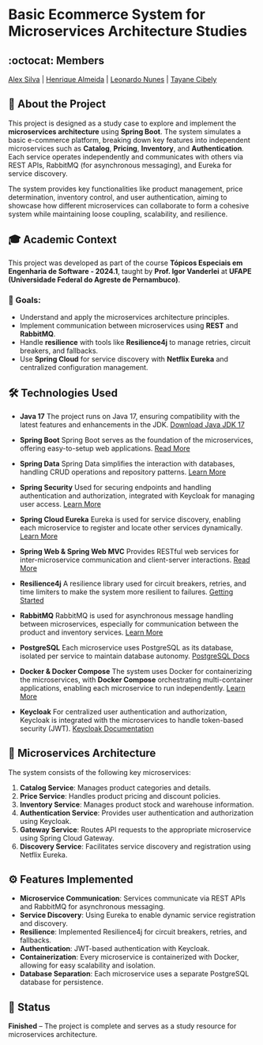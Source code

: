 # Basic Ecommerce System for Microservices Architecture Studies

## :octocat: Members
[Alex Silva](https://github.com/alexlsilva7) | [Henrique Almeida](https://github.com/Dev-Henrique-Almeida) | [Leonardo Nunes](https://github.com/leonardonb) | [Tayane Cibely](https://github.com/TayaneCibely)

## :page_with_curl: About the Project
This project is designed as a study case to explore and implement the **microservices architecture** using **Spring Boot**. The system simulates a basic e-commerce platform, breaking down key features into independent microservices such as **Catalog**, **Pricing**, **Inventory**, and **Authentication**. Each service operates independently and communicates with others via REST APIs, RabbitMQ (for asynchronous messaging), and Eureka for service discovery.

The system provides key functionalities like product management, price determination, inventory control, and user authentication, aiming to showcase how different microservices can collaborate to form a cohesive system while maintaining loose coupling, scalability, and resilience.

## :mortar_board: Academic Context

This project was developed as part of the course **Tópicos Especiais em Engenharia de Software - 2024.1**, taught by **Prof. Igor Vanderlei** at **UFAPE (Universidade Federal do Agreste de Pernambuco)**.

### :dart: Goals:
- Understand and apply the microservices architecture principles.
- Implement communication between microservices using **REST** and **RabbitMQ**.
- Handle **resilience** with tools like **Resilience4j** to manage retries, circuit breakers, and fallbacks.
- Use **Spring Cloud** for service discovery with **Netflix Eureka** and centralized configuration management.

## :hammer_and_wrench: Technologies Used

- **Java 17** 
The project runs on Java 17, ensuring compatibility with the latest features and enhancements in the JDK.
[Download Java JDK 17](https://www.oracle.com/java/technologies/javase/jdk17-archive-downloads.html)

- **Spring Boot** 
Spring Boot serves as the foundation of the microservices, offering easy-to-setup web applications.
[Read More](https://spring.io/projects/spring-boot)

- **Spring Data**
Spring Data simplifies the interaction with databases, handling CRUD operations and repository patterns.
[Learn More](https://spring.io/projects/spring-data)
- **Spring Security**
Used for securing endpoints and handling authentication and authorization, integrated with Keycloak for managing user access.
[Learn More](https://spring.io/projects/spring-security)
- **Spring Cloud Eureka**
Eureka is used for service discovery, enabling each microservice to register and locate other services dynamically.
[Learn More](https://spring.io/projects/spring-cloud-netflix)

- **Spring Web & Spring Web MVC**
Provides RESTful web services for inter-microservice communication and client-server interactions.
[Read More](https://spring.io/projects/spring-web)

- **Resilience4j**
A resilience library used for circuit breakers, retries, and time limiters to make the system more resilient to failures.
[Getting Started](https://resilience4j.readme.io/docs/getting-started)

- **RabbitMQ**
RabbitMQ is used for asynchronous message handling between microservices, especially for communication between the product and inventory services.
[Learn More](https://www.rabbitmq.com/)

- **PostgreSQL**
Each microservice uses PostgreSQL as its database, isolated per service to maintain database autonomy.
[PostgreSQL Docs](https://www.postgresql.org/)

- **Docker & Docker Compose**
The system uses Docker for containerizing the microservices, with **Docker Compose** orchestrating multi-container applications, enabling each microservice to run independently.
[Learn More](https://www.docker.com/)

- **Keycloak**
For centralized user authentication and authorization, Keycloak is integrated with the microservices to handle token-based security (JWT).
[Keycloak Documentation](https://www.keycloak.org/)

## :memo: Microservices Architecture

The system consists of the following key microservices:

1. **Catalog Service**: Manages product categories and details.
2. **Price Service**: Handles product pricing and discount policies.
3. **Inventory Service**: Manages product stock and warehouse information.
4. **Authentication Service**: Provides user authentication and authorization using Keycloak.
5. **Gateway Service**: Routes API requests to the appropriate microservice using Spring Cloud Gateway.
6. **Discovery Service**: Facilitates service discovery and registration using Netflix Eureka.


## :gear: Features Implemented

- **Microservice Communication**: Services communicate via REST APIs and RabbitMQ for asynchronous messaging.
- **Service Discovery**: Using Eureka to enable dynamic service registration and discovery.
- **Resilience**: Implemented Resilience4j for circuit breakers, retries, and fallbacks.
- **Authentication**: JWT-based authentication with Keycloak.
- **Containerization**: Every microservice is containerized with Docker, allowing for easy scalability and isolation.
- **Database Separation**: Each microservice uses a separate PostgreSQL database for persistence.

## :construction: Status

**Finished** – The project is complete and serves as a study resource for microservices architecture.
